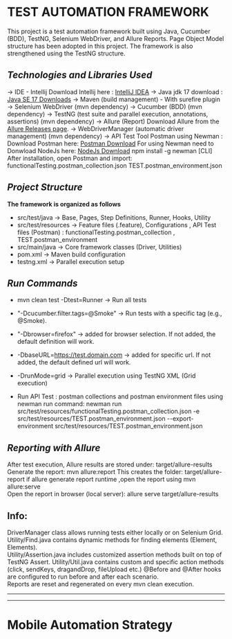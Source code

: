 # TEST AUTOMATION FRAMEWORK

This project is a test automation framework built using Java, Cucumber (BDD), TestNG, Selenium WebDriver, and Allure Reports.
Page Object Model structure has been adopted in this project.
The framework is also strengthened using the TestNG structure.

## _Technologies and Libraries Used_

 → IDE - Intellij Download Intellij here : [IntelliJ IDEA](https://www.jetbrains.com/idea/download/)
 → Java jdk 17 download : [Java SE 17 Downloads](https://www.oracle.com/java/technologies/javase/jdk17-archive-downloads.html)
 → Maven (build management) - With surefire plugin
 → Selenium WebDriver (mvn dependency)
 → Cucumber (BDD) (mvn dependency)
 → TestNG (test suite and parallel execution, annotations, assertions) (mvn dependency)
 → Allure (Report) 
   Download Allure from the [Allure Releases page](https://github.com/allure-framework/allure2/releases).
 → WebDriverManager (automatic driver management) (mvn dependency)
 → API Test Tool Postman using Newman : 
     Download Postman here: [Postman Download](https://www.postman.com/downloads/)
     For using Newman need to Donwload NodeJs here: [NodeJs Download](https://nodejs.org/en/download/)
     npm install -g newman [CLI] 
   After installation, open Postman and import:
    functionalTesting.postman_collection.json
    TEST.postman_environment.json
  

## _Project Structure_
  **The framework is organized as follows**
  
  * src/test/java      → Base, Pages, Step Definitions, Runner, Hooks, Utility
  * src/test/resources → Feature files (.feature), Configurations , API Test files (Postman) : functionalTesting.postman_collection , TEST.postman_environment 
  * src/main/java      → Core framework classes (Driver, Utilities)  
  * pom.xml            → Maven build configuration  
  * testng.xml         → Parallel execution setup  

## _Run Commands_

* mvn clean test -Dtest=Runner  → Run all tests

* "-Dcucumber.filter.tags=@Smoke" → Run tests with a specific tag (e.g., @Smoke).

* "-Dbrowser=firefox" → added for browser selection. If not added, the default definition will work.

* -DbaseURL=https://test.domain.com → added for specific url. If not added, the default defined url will work.

* -DrunMode=grid → Parallel execution using TestNG XML (Grid execution)

* Run API Test : postman collections and postman environment files using newman
  run command:
  newman run src/test/resources/functionalTesting.postman_collection.json -e src/test/resources/TEST.postman_environment.json --export-environment src/test/resources/TEST.postman_environment.json


## _Reporting with Allure_

  After test execution, Allure results are stored under: target/allure-results
  Generate the report:  mvn allure:report 
  This creates the folder: target/allure-report
  if allure generate report runtime ,open the report using mvn allure:serve    
  Open the report in browser (local server): allure serve target/allure-results

## Info:
  DriverManager class allows running tests either locally or on Selenium Grid.  
  Utility/Find.java contains dynamic methods for finding elements (Element, Elements).  
  Utility/Assertion.java includes customized assertion methods built on top of TestNG Assert. 
  Utility/Util.java contains custom and specific action methods (click, sendKeys, dragandDrop, fileUpload etc.) 
  @Before and @After hooks are configured to run before and after each scenario.  
  Reports are reset and regenerated on every mvn clean execution.

  *************************************************************************************************************
  ---
# Mobile Automation Strategy


  
  
